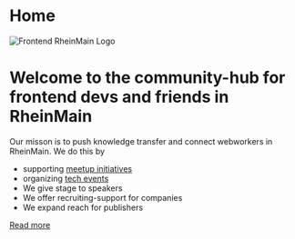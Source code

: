 # Home

![Frontend RheinMain Logo](/img/frontend-rm-logo.svg)

# Welcome to the community-hub for frontend devs and friends in RheinMain

Our misson is to push knowledge transfer and connect webworkers in RheinMain. We do this by

- supporting [meetup initiatives](/ferm/meetups)
- organizing [tech events](/ferm/archive)
- We give stage to speakers
- We offer recruiting-support for companies
- We expand reach for publishers

[Read more](/ferm/about)

